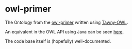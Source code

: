 # owl-primer

The Ontology from the [owl-primer](http://www.w3.org/TR/owl2-primer/) written
using [Tawny-OWL](http://github.com/phillord/tawny-owl).

An equivalent in the OWL API using Java can be seen
[here](http://smi-protege.stanford.edu/repos/protege/icat/tags/semtech-demo/owlapi-mt/examples/src/main/java/org/coode/owlapi/examples/OWLPrimer.java).

The code base itself is (hopefully) well-documented.
